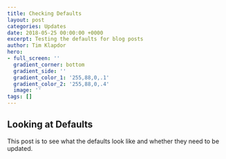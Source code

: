 ```yaml
---
title: Checking Defaults
layout: post
categories: Updates
date: 2018-05-25 00:00:00 +0000
excerpt: Testing the defaults for blog posts
author: Tim Klapdor
hero:
- full_screen: ''
  gradient_corner: bottom
  gradient_side: ''
  gradient_color_1: '255,88,0,.1'
  gradient_color_2: '255,88,0,.4'
  image: ''
tags: []
---
```

## Looking at Defaults

This post is to see what the defaults look like and whether they need to be updated. 
